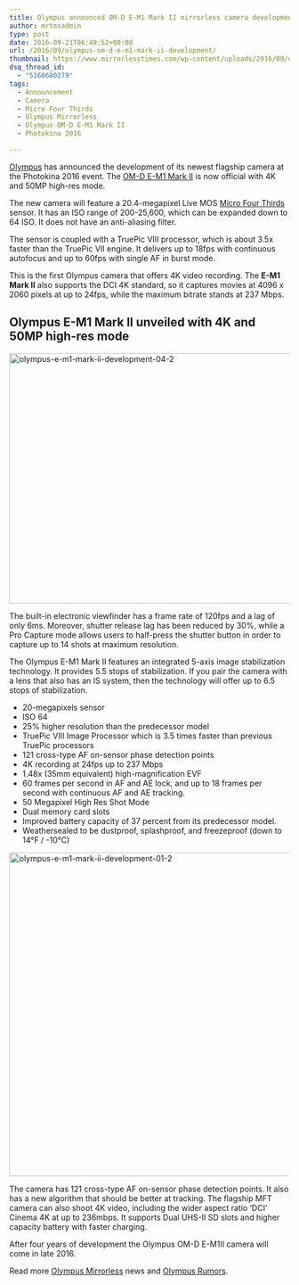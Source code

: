 ```yaml
---
title: Olympus announced OM-D E-M1 Mark II mirrorless camera development
author: mrtmsadmin
type: post
date: 2016-09-21T06:49:52+00:00
url: /2016/09/olympus-om-d-e-m1-mark-ii-development/
thumbnail: https://www.mirrorlesstimes.com/wp-content/uploads/2016/09/olympus-e-m1-mark-ii-development-2.jpg
dsq_thread_id:
  - "5160680279"
tags:
  - Announcement
  - Camera
  - Micro Four Thirds
  - Olympus Mirrorless
  - Olympus OM-D E-M1 Mark II
  - Photokina 2016

---
```

[Olympus][1] has announced the development of its newest flagship camera at the Photokina 2016 event. The [OM-D E-M1 Mark II][2] is now official with 4K and 50MP high-res mode.

The new camera will feature a 20.4-megapixel Live MOS [Micro Four Thirds][3] sensor. It has an ISO range of 200-25,600, which can be expanded down to 64 ISO. It does not have an anti-aliasing filter.

The sensor is coupled with a TruePic VIII processor, which is about 3.5x faster than the TruePic VII engine. It delivers up to 18fps with continuous autofocus and up to 60fps with single AF in burst mode.<!--more-->

This is the first Olympus camera that offers 4K video recording. The **E-M1 Mark II** also supports the DCI 4K standard, so it captures movies at 4096 x 2060 pixels at up to 24fps, while the maximum bitrate stands at 237 Mbps.

## Olympus E-M1 Mark II unveiled with 4K and 50MP high-res mode

<img class="alignnone size-full wp-image-575" src="https://i2.wp.com/www.mirrorlesstimes.com/wp-content/uploads/2016/09/olympus-e-m1-mark-ii-development-04-2.jpg?resize=600%2C449&#038;ssl=1" alt="olympus-e-m1-mark-ii-development-04-2" width="600" height="449" srcset="https://i2.wp.com/www.mirrorlesstimes.com/wp-content/uploads/2016/09/olympus-e-m1-mark-ii-development-04-2.jpg?w=900&ssl=1 900w, https://i2.wp.com/www.mirrorlesstimes.com/wp-content/uploads/2016/09/olympus-e-m1-mark-ii-development-04-2.jpg?resize=300%2C225&ssl=1 300w, https://i2.wp.com/www.mirrorlesstimes.com/wp-content/uploads/2016/09/olympus-e-m1-mark-ii-development-04-2.jpg?resize=768%2C575&ssl=1 768w" sizes="(max-width: 600px) 100vw, 600px" data-recalc-dims="1" /> 

The built-in electronic viewfinder has a frame rate of 120fps and a lag of only 6ms. Moreover, shutter release lag has been reduced by 30%, while a Pro Capture mode allows users to half-press the shutter button in order to capture up to 14 shots at maximum resolution.

The Olympus E-M1 Mark II features an integrated 5-axis image stabilization technology. It provides 5.5 stops of stabilization. If you pair the camera with a lens that also has an IS system, then the technology will offer up to 6.5 stops of stabilization.

  * 20-megapixels sensor
  * ISO 64
  * 25% higher resolution than the predecessor model
  * TruePic VIII Image Processor which is 3.5 times faster than previous TruePic processors
  * 121 cross-type AF on-sensor phase detection points
  * 4K recording at 24fps up to 237 Mbps
  * 1.48x (35mm equivalent) high-magnification EVF
  * 60 frames per second in AF and AE lock, and up to 18 frames per second with continuous AF and AE tracking.
  * 50 Megapixel High Res Shot Mode
  * Dual memory card slots
  * Improved battery capacity of 37 percent from its predecessor model.
  * Weathersealed to be dustproof, splashproof, and freezeproof (down to 14°F / -10°C)

<img class="alignnone size-full wp-image-574" src="https://i1.wp.com/www.mirrorlesstimes.com/wp-content/uploads/2016/09/olympus-e-m1-mark-ii-development-01-2.jpg?resize=600%2C581&#038;ssl=1" alt="olympus-e-m1-mark-ii-development-01-2" width="600" height="581" srcset="https://i1.wp.com/www.mirrorlesstimes.com/wp-content/uploads/2016/09/olympus-e-m1-mark-ii-development-01-2.jpg?w=900&ssl=1 900w, https://i1.wp.com/www.mirrorlesstimes.com/wp-content/uploads/2016/09/olympus-e-m1-mark-ii-development-01-2.jpg?resize=300%2C291&ssl=1 300w, https://i1.wp.com/www.mirrorlesstimes.com/wp-content/uploads/2016/09/olympus-e-m1-mark-ii-development-01-2.jpg?resize=768%2C744&ssl=1 768w" sizes="(max-width: 600px) 100vw, 600px" data-recalc-dims="1" /> 

The camera has 121 cross-type AF on-sensor phase detection points. It also has a new algorithm that should be better at tracking. The flagship MFT camera can also shoot 4K video, including the wider aspect ratio ‘DCI’ Cinema 4K at up to 236mbps. It supports Dual UHS-II SD slots and higher capacity battery with faster charging.

After four years of development the Olympus OM-D E-M1II camera will come in late 2016.

Read more [Olympus Mirrorless][4] news and <a href="https://www.dailycameranews.com/tag/olympus-rumors/" target="_blank" rel="noopener">Olympus Rumors</a>.

 [1]: https://www.mirrorlesstimes.com/category/olympus/
 [2]: https://www.mirrorlesstimes.com/tags/olympus-om-d-e-m1-mark-ii/
 [3]: https://www.mirrorlesstimes.com/tags/micro-four-thirds/
 [4]: https://www.mirrorlesstimes.com/tags/olympus-mirrorless/